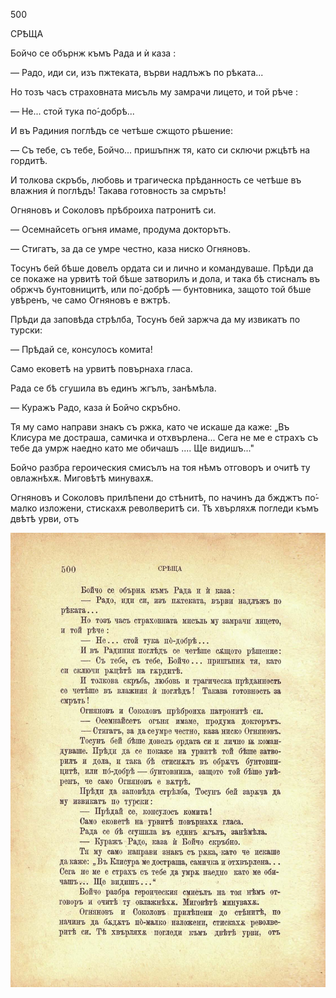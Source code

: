 ﻿500

СРѢЩА

Бойчо се обърнж къмъ Рада и ѝ каза :

— Радо, иди си, изъ пжтеката, върви надлъжъ по рѣката...

Но тозъ часъ страховната мисъль му замрачи лицето, и той рѣче :

— Не... стой тука по́-добрѣ...

И въ Радиния поглѣдъ се четѣше сжщото рѣшение:

— Съ тебе, съ тебе, Бойчо... пришъпнж тя, като си сключи ржцѣтѣ на гордитѣ.

И толкова скръбь, любовь и трагическа прѣданность се четѣше въ влажния ѝ поглѣдъ! Такава готовность за смръть!

Огняновъ и Соколовъ прѣброиха патронитѣ си.

— Осемнайсеть огъня имаме, продума докторътъ.

— Стигатъ, за да се умре честно, каза ниско Огняновъ.

Тосунъ бей бѣше довелъ ордата си и лично и командуваше. Прѣди да се покаже на урвитѣ той бѣше затворилъ и дола, и така бѣ стисналъ въ обржчъ бунтовницитѣ, или по́-добрѣ — бунтовника, защото той бѣше увѣренъ, че само Огняновъ е вжтрѣ.

Прѣди да заповѣда стрѣлба, Тосунъ бей заржча да му извикатъ по турски:

— Прѣдай се, консулосъ комита!

Само ековетѣ на урвитѣ повърнаха гласа.

Рада се бѣ сгушила въ единъ жгълъ, занѣмѣла.

— Куражъ Радо, каза ѝ Бойчо скръбно.

Тя му само направи знакъ съ ржка, като че искаше да каже: „Въ Клисура ме достраша, самичка и отхвърлена... Сега не ме е страхъ съ тебе да умрж наедно като ме обичашъ .... Ще видишъ..."

Бойчо разбра героическия смисълъ на тоя нѣмъ отговоръ и очитѣ ту овлажнѣхѫ. Миговѣтѣ минувахѫ.

Огняновъ и Соколовъ прилѣпени до стѣнитѣ, по начинъ да бжджтъ по́-малко изложени, стискахѫ револверитѣ си. Тѣ хвърляхѫ погледи къмъ двѣтѣ урви, отъ

![original](../images/553.jpg)

